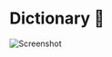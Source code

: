 # Dictionary  📕



![Screenshot ](https://github.com/pnut8/Dictionary/assets/88376730/fc010868-5623-4c5a-92a4-5f2c54adda13)

